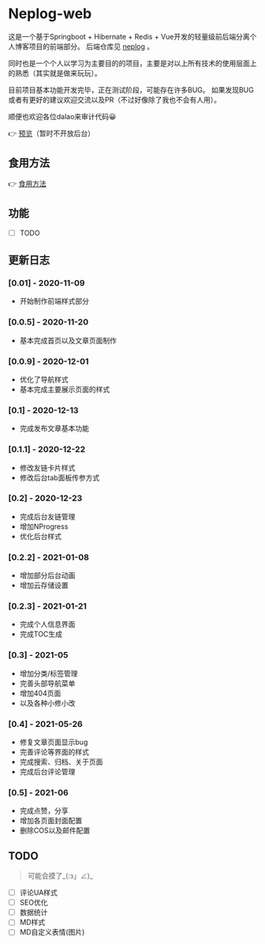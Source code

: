 # Neplog-web

这是一个基于Springboot + Hibernate + Redis + Vue开发的轻量级前后端分离个人博客项目的前端部分。
后端仓库见 [neplog](https://github.com/Uzemiu/neplog) 。

同时也是一个个人以学习为主要目的的项目，主要是对以上所有技术的使用层面上的熟悉（其实就是做来玩玩）。

目前项目基本功能开发完毕，正在测试阶段，可能存在许多BUG。
如果发现BUG或者有更好的建议欢迎交流以及PR（不过好像除了我也不会有人用）。

顺便也欢迎各位dalao来审计代码😀

👉 [预览](https://neplog.cn)（暂时不开放后台）

## 食用方法

👉 [食用方法](https://www.neptu.cn/article/2)

## 功能

- [ ] TODO

## 更新日志

### [0.01] - 2020-11-09

- 开始制作前端样式部分

### [0.0.5] - 2020-11-20

- 基本完成首页以及文章页面制作

### [0.0.9] - 2020-12-01

- 优化了导航样式
- 基本完成主要展示页面的样式

### [0.1] - 2020-12-13

- 完成发布文章基本功能

### [0.1.1] - 2020-12-22

- 修改友链卡片样式
- 修改后台tab面板传参方式

### [0.2] - 2020-12-23

- 完成后台友链管理
- 增加NProgress
- 优化后台样式

### [0.2.2] - 2021-01-08

- 增加部分后台动画
- 增加云存储设置

### [0.2.3] - 2021-01-21

- 完成个人信息界面
- 完成TOC生成

### [0.3] - 2021-05

- 增加分类/标签管理
- 完善头部导航菜单
- 增加404页面
- 以及各种小修小改

### [0.4] - 2021-05-26

- 修复文章页面显示bug
- 完善评论等界面的样式
- 完成搜索、归档、关于页面
- 完成后台评论管理

### [0.5] - 2021-06

- 完成点赞，分享
- 增加各页面封面配置
- 删除COS以及邮件配置

## TODO

> 可能会摸了_(:з」∠)_

- [ ] 评论UA样式
- [ ] SEO优化
- [ ] 数据统计
- [ ] MD样式
- [ ] MD自定义表情(图片)
